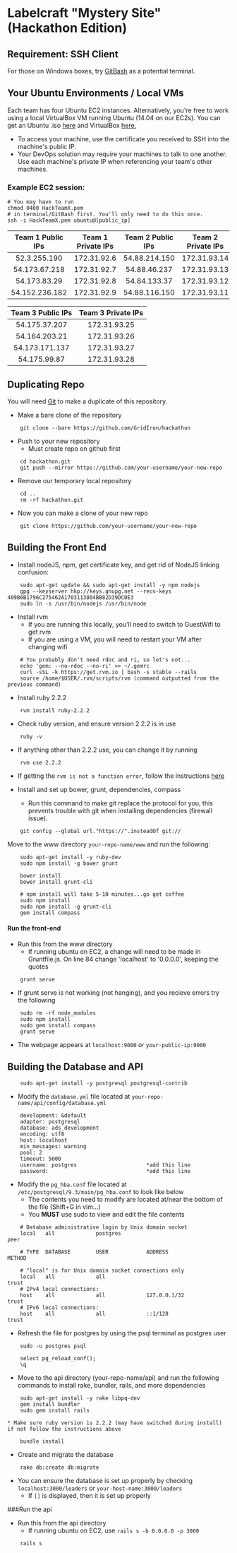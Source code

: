 # Labelcraft "Mystery Site" (Hackathon Edition)

## Requirement: SSH Client
For those on Windows boxes, try [GitBash](https://git-for-windows.github.io/) as a potential terminal.

## Your Ubuntu Environments / Local VMs
Each team has four Ubuntu EC2 instances. Alternatively, you're free to work using a local VirtualBox VM running Ubuntu (14.04 on our EC2s). You can get an Ubuntu .iso [here](http://www.ubuntu.com/download) and VirtualBox [here.](https://www.virtualbox.org/wiki/Downloads)

- To access your machine, use the certificate you received to SSH into the machine's public IP.
- Your DevOps solution may require your machines to talk to one another. Use each machine's private IP when referencing your team's other machines.

### Example EC2 session:
```shell
# You may have to run 
chmod 0400 HackTeamX.pem 
# in terminal/GitBash first. You'll only need to do this once.
ssh -i HackTeamX.pem ubuntu@[public_ip]
```

| Team 1 Public IPs      | Team 1 Private IPs       | Team 2 Public IPs      | Team 2 Private IPs       |
| :--------------------: |:------------------------:| :--------------------: |:------------------------:|
| 52.3.255.190           | 172.31.92.6      | 54.88.214.150          | 172.31.93.14      |
| 54.173.67.218          | 172.31.92.7      | 54.88.46.237           | 172.31.93.13      |
| 54.173.83.29           | 172.31.92.8      | 54.84.133.37           | 172.31.93.12      |
| 54.152.236.182         | 172.31.92.9      | 54.88.116.150          | 172.31.93.11      |


| Team 3 Public IPs      | Team 3 Private IPs       | 
| :--------------------: |:------------------------:|
| 54.175.37.207          | 172.31.93.25     | 
| 54.164.203.21          | 172.31.93.26      |
| 54.173.171.137          | 172.31.93.27     |
| 54.175.99.87        | 172.31.93.28    |

## Duplicating Repo  
You will need [Git][git] to make a duplicate of this repository. 


- Make a bare clone of the repository  
```	
	git clone --bare https://github.com/GridIron/hackathon
```
- Push to your new repository  
	- Must create repo on github first
```	
	cd hackathon.git  
	git push --mirror https://github.com/your-username/your-new-repo
```
- Remove our temporary local repository  
```	
	cd ..  
	rm -rf hackathon.git
```
- Now you can make a clone of your new repo  
```
	git clone https://github.com/your-username/your-new-repo
```


## Building the Front End

- Install nodeJS, npm, get certificate key, and get rid of NodeJS linking confusion:
```
	sudo apt-get update && sudo apt-get install -y npm nodejs
	gpg --keyserver hkp://keys.gnupg.net --recv-keys 409B6B1796C275462A1703113804BB82D39DC0E3
	sudo ln -s /usr/bin/nodejs /usr/bin/node
```

- Install rvm 
	- If you are running this locally, you'll need to switch to GuestWifi to get rvm
	- If you are using a VM, you will need to restart your VM after changing wifi
```
	# You probably don't need rdoc and ri, so let's not...
	echo 'gem: --no-rdoc --no-ri' >> ~/.gemrc
	curl -sSL -k https://get.rvm.io | bash -s stable --rails
	source /home/$USER/.rvm/scripts/rvm (command outputted from the previous command)
```
	
- Install ruby 2.2.2  
```
	rvm install ruby-2.2.2
```

- Check ruby version, and ensure version 2.2.2 is in use
```
	ruby -v
```

- If anything other than 2.2.2 use, you can change it by running
```
	rvm use 2.2.2
```		


- If getting the `rvm is not a function error`, follow the instructions [here][rvm]


- Install and set up bower, grunt, dependencies, compass
	- Run this command to make git replace the protocol for you, this prevents trouble with git when installing dependencies (firewall issue).
```
	git config --global url."https://".insteadOf git://
```
Move to the www directory `your-repo-name/www` and run the following:
```
	sudo apt-get install -y ruby-dev
	sudo npm install -g bower grunt

	bower install
	bower install grunt-cli
	
	# npm install will take 5-10 minutes...go get coffee
	sudo npm install
	sudo npm install -g grunt-cli
	gem install compass
```

	
#### Run the front-end  
- Run this from the www directory
	- If running ubuntu on EC2, a change will need to be made in Gruntfile.js. On line 84 change 'localhost' to '0.0.0.0', keeping the quotes
```
	grunt serve	
```

- If grunt serve is not working (not hanging), and you recieve errors try the following
```
	sudo rm -rf node_modules
	sudo npm install
	sudo gem install compass
	grunt serve
```
- The webpage appears at `localhost:9000` or `your-public-ip:9000`


## Building the Database and API
```
	sudo apt-get install -y postgresql postgresql-contrib
```

- Modify the `database.yml` file located at `your-repo-name/api/config/database.yml` 
```
  	development: &default  
  	adapter: postgresql  
  	database: ads_development  
  	encoding: utf8  
  	host: localhost  
  	min_messages: warning  
  	pool: 2  
  	timeout: 5000  
  	username: postgres						*add this line  
  	password:								*add this line  
```
- Modify the `pg_hba.conf` file located at `/etc/postgresql/9.3/main/pg_hba.conf` to look like below
	- The contents you need to modify are located at/near the bottom of the file (Shift+G in vim...)
	- You **MUST** use sudo to view and edit the file contents
```
	# Database administrative login by Unix domain socket
	local   all             postgres                                peer

	# TYPE  DATABASE        USER            ADDRESS                 METHOD

	# "local" is for Unix domain socket connections only
	local   all             all                                     trust
	# IPv4 local connections:
	host    all             all             127.0.0.1/32            trust
	# IPv6 local connections:
	host    all             all             ::1/128                 trust
```
- Refresh the file for postgres by using the psql terminal as postgres user  
```
	sudo -u postgres psql
	
	select pg_reload_conf();
	\q
```

- Move to the api directory (your-repo-name/api) and run the following commands to install rake, bundler, rails, and more dependencies
```
	sudo apt-get install -y rake libpq-dev
	gem install bundler
	sudo gem install rails

* Make sure ruby version is 2.2.2 (may have switched during install) if not follow the instructions above

	bundle install
```

- Create and migrate the database  
```
  	rake db:create db:migrate  
```

- You can ensure the database is set up properly by checking `localhost:3000/leaders` or `your-host-name:3000/leaders`
	- If `[]` is displayed, then it is set up properly


###Run the api  
- Run this from the api directory
	- If running ubuntu on EC2, use  `rails s -b 0.0.0.0 -p 3000` 
```
	rails s
```		


[git]: https://git-scm.com/book/en/v2/Getting-Started-Installing-Git
[rvm]: https://rvm.io/integration/gnome-terminal
